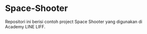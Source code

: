 # Space-Shooter

Repositori ini berisi contoh project Space Shooter yang digunakan di Academy LINE LIFF.
